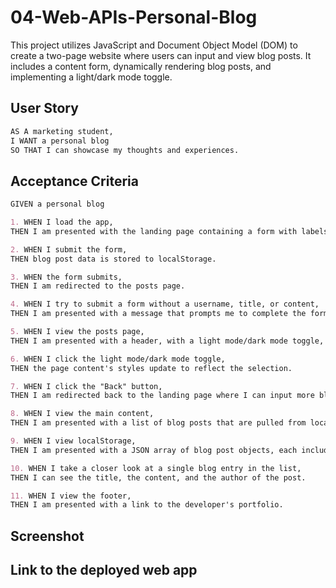 # 04-Web-APIs-Personal-Blog
This project utilizes JavaScript and Document Object Model (DOM) to create a two-page website where users can input and view blog posts. It includes a content form, dynamically rendering blog posts, and implementing a light/dark mode toggle.

## User Story

```md
AS A marketing student,
I WANT a personal blog
SO THAT I can showcase my thoughts and experiences.
```

## Acceptance Criteria

```md
GIVEN a personal blog

1. WHEN I load the app,
THEN I am presented with the landing page containing a form with labels and inputs for username, blog title, and blog content.

2. WHEN I submit the form,
THEN blog post data is stored to localStorage.

3. WHEN the form submits,
THEN I am redirected to the posts page.

4. WHEN I try to submit a form without a username, title, or content,
THEN I am presented with a message that prompts me to complete the form.

5. WHEN I view the posts page,
THEN I am presented with a header, with a light mode/dark mode toggle, and a "Back" button.

6. WHEN I click the light mode/dark mode toggle,
THEN the page content's styles update to reflect the selection.

7. WHEN I click the "Back" button,
THEN I am redirected back to the landing page where I can input more blog entries.

8. WHEN I view the main content,
THEN I am presented with a list of blog posts that are pulled from localStorage.

9. WHEN I view localStorage,
THEN I am presented with a JSON array of blog post objects, each including the post author's username, title of the post, and post's content.

10. WHEN I take a closer look at a single blog entry in the list,
THEN I can see the title, the content, and the author of the post.

11. WHEN I view the footer,
THEN I am presented with a link to the developer's portfolio.
```

## Screenshot

## Link to the deployed web app

